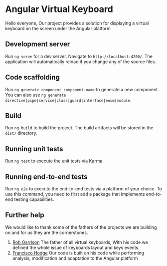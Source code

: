 # Angular Virtual Keyboard
Hello everyone,
Our project provides a solution for displaying a virtual keyboard on the screen under the Angular platform

## Development server

Run `ng serve` for a dev server. Navigate to `http://localhost:4200/`. The application will automatically reload if you change any of the source files.

## Code scaffolding

Run `ng generate component component-name` to generate a new component. You can also use `ng generate directive|pipe|service|class|guard|interface|enum|module`.

## Build

Run `ng build` to build the project. The build artifacts will be stored in the `dist/` directory.

## Running unit tests

Run `ng test` to execute the unit tests via [Karma](https://karma-runner.github.io).

## Running end-to-end tests

Run `ng e2e` to execute the end-to-end tests via a platform of your choice. To use this command, you need to first add a package that implements end-to-end testing capabilities.

## Further help

We would like to thank some of the fathers of the projects we are building on and for us they are the cornerstones.

1. [Rob Garrison](https://github.com/Mottie/Keyboard) The father of all virtual keyboards, With his code we     defined  the whole issue of keyboards layout and keys events. 
2. [Francisco Hodge](https://github.com/simple-keyboard/angular-simple-keyboard) Our code is built on his code while performing analysis, modification and adaptation to the Angular platform  
